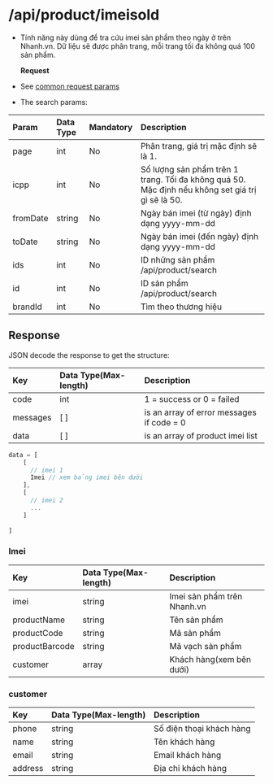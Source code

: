 # /api/product/imeisold

* Tính năng này dùng để tra cứu imei sản phẩm theo ngày ở trên Nhanh.vn. Dữ liệu sẽ được phân trang, mỗi trang tối đa không quá 100 sản phẩm.

  **Request**

* See [common request params](../getting-started/api.md#request)
* The search params:

| Param | Data Type | Mandatory | Description |
| :--- | :--- | :--- | :--- |
| page | int | No | Phân trang, giá trị mặc định sẽ là 1. |
| icpp | int | No | Số lượng sản phẩm trên 1 trang. Tối đa không quá 50. Mặc định nếu không set giá trị gì sẽ là 50. |
| fromDate | string | No | Ngày bán imei (từ ngày) định dạng yyyy-mm-dd|
| toDate | string | No |  Ngày bán imei (đến ngày) định dạng yyyy-mm-dd |
| ids | int | No | ID những sản phẩm /api/product/search |
| id | int | No | ID sản phẩm /api/product/search |
| brandId | int | No | Tìm theo thương hiệu |

## Response

JSON decode the response to get the structure:

| Key | Data Type\(Max-length\) | Description |
| :--- | :--- | :--- |
| code | int | 1 = success or 0 = failed |
| messages | \[ \] | is an array of error messages if code = 0 |
| data | \[ \] | is an array of product imei list |

```javascript
data = [
    [
      // imei 1 
      Imei // xem bảng imei bên dưới
    ],
    [
      // imei 2
      ... 
    ]
    
]
```

### Imei

| Key | Data Type\(Max-length\) | Description |
| :--- | :--- | :--- |
| imei | string | Imei sản phẩm trên Nhanh.vn |
| productName | string | Tên sản phẩm |
| productCode | string | Mã sản phẩm |
| productBarcode | string | Mã vạch sản phẩm |
| customer | array | Khách hàng(xem bên dưới) |

### customer
| Key | Data Type\(Max-length\) | Description |
| :--- | :--- | :--- |
| phone | string | Số điện thoại khách hàng |
| name | string | Tên khách hàng |
| email | string | Email khách hàng|
| address | string | Địa chỉ khách hàng |


